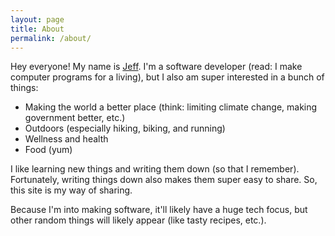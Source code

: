 ```yaml
---
layout: page
title: About
permalink: /about/
---
```


Hey everyone! My name is [Jeff](http://jeffmaher.me). I'm a software developer (read: I make computer programs for a living), but I also am super interested in a bunch of things:

- Making the world a better place (think: limiting climate change, making government better, etc.)
- Outdoors (especially hiking, biking, and running)
- Wellness and health
- Food (yum)

I like learning new things and writing them down (so that I remember). Fortunately, writing things down also makes them super easy to share. So, this site is my way of sharing.

Because I'm into making software, it'll likely have a huge tech focus, but other random things will likely appear (like tasty recipes, etc.).
